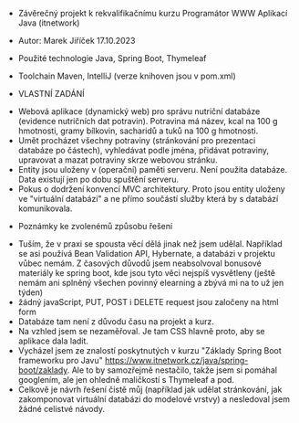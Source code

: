 * Závěrečný projekt k rekvalifikačnímu kurzu Programátor WWW Aplikací Java (itnetwork)
    
* Autor: Marek Jiříček
17.10.2023

* Použité technologie
Java, Spring Boot, Thymeleaf
    
* Toolchain
Maven, IntelliJ
(verze knihoven jsou v pom.xml)

* VLASTNÍ ZADÁNÍ
- Webová aplikace (dynamický web) pro správu nutriční databáze (evidence nutričních dat potravin). Potravina má název, kcal na 100 g hmotnosti, gramy bílkovin, sacharidů a tuků na 100 g hmotnosti.
- Umět procházet všechny potraviny (stránkování pro prezentaci databáze po částech), vyhledávat podle jména, přidávat potraviny, upravovat a mazat potraviny skrze webovou stránku.
- Entity jsou uloženy v (operační) paměti serveru. Není použita databáze. Data existují jen po dobu spuštění serveru.
- Pokus o dodržení konvencí MVC architektury. Proto jsou entity uloženy ve "virtuální databázi" a ne přímo součástí služby která by s databází komunikovala.

* Poznámky ke zvolenémů způsobu řešení
- Tuším, že v praxi se spousta věcí dělá jinak než jsem udělal. Například se asi používá Bean Validation API, Hybernate, a databázi v projektu vůbec nemám. Z časových důvodů jsem neabsolvoval bonusové materiály ke spring boot, kde jsou tyto věci nejspíš vysvětleny (ještě nemám ani splněný všechen povinný elearning a zbývá mi na to už jen týden)
- žádný javaScript, PUT, POST i DELETE request jsou zaločeny na html form
- Databáze tam není z důvodu času na projekt a kurz.
- Na vzhled jsem se nezaměřoval. Je tam CSS hlavně proto, aby se aplikace dala ladit.  
- Vycházel jsem ze znalostí poskytnutých v kurzu "Základy Spring Boot frameworku pro Javu"  https://www.itnetwork.cz/java/spring-boot/zaklady. Ale to by samozřejmě nestačilo, takže jsem si pomáhal googlením, ale jen ohledně maličkostí s Thymeleaf a pod.
- Celkově je návrh řešení čistě můj (například jak udělat stránkování, jak zakomponovat virtuální databázi do modelové vrstvy) a nesledoval jsem žádné celistvé návody.

